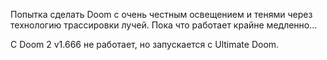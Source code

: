 Попытка сделать Doom с очень честным освещением и тенями через технологию трассировки лучей. Пока что работает крайне медленно...

С Doom 2 v1.666 не работает, но запускается с Ultimate Doom.